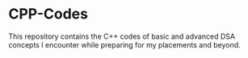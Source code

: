 # CPP-Codes
This repository contains the C++ codes of basic and advanced DSA concepts I encounter while preparing for my placements and beyond.  
